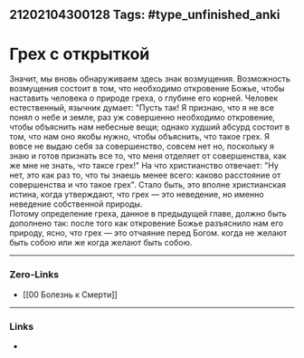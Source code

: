 21202104300128
Tags: #type_unfinished_anki
---
# Грех с открыткой

Значит, мы вновь обнаруживаем здесь знак возмущения. Возможность возмущения состоит в том, что необходимо откровение Божье, чтобы наставить человека о природе греха, о глубине его корней. Человек естественный, язычник думает: "Пусть так! Я признаю, что я не все понял о небе и земле, раз уж совершенно необходимо откровение, чтобы объяснить нам небесные вещи; однако худший абсурд состоит в том, что нам оно якобы нужно, чтобы объяснить, что такое грех. Я вовсе не выдаю себя за совершенство, совсем нет но, поскольку я знаю и готов признать все то, что меня отделяет от совершенства, как же мне не знать, что таксе грех!" На что христианство отвечает: "Ну нет, это как раз то, что ты знаешь менее всего: каково расстояние от совершенства и что такое грех". Стало быть, это вполне христианская истина, когда утверждают, что грех — это неведение, но именно неведение собственной природы.<br>Потому определение греха, данное в предыдущей главе, должно быть дополнено так: после того как откровение Божье разъяснило нам его природу, ясно, что грех — это отчаяние перед Богом. когда не желают быть собою или же когда желают быть собою.

---
### Zero-Links
- [[00 Болезнь к Смерти]]
---
### Links
-